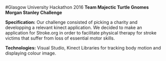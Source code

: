 #Glasgow University Hackathon 2016
**Team Majectic Turtle Gnomes**
**Morgan Stanley Challenge**

**Specification:**
Our challenge consisted of picking a charity and developping a relevant kinect application. We decided to make an application for Stroke.org in order to facilitate physical therapy for stroke victims that suffer from loss of essential motor skills.

**Technologies:**
Visual Studio, Kinect Libraries for tracking body motion and displaying colour image.
